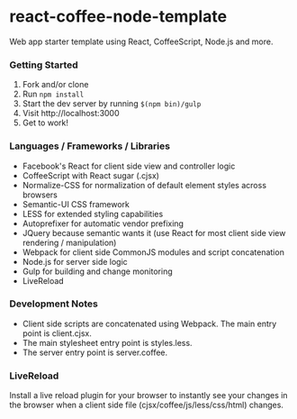react-coffee-node-template
==========================

Web app starter template using React, CoffeeScript, Node.js and more.

### Getting Started ###

1. Fork and/or clone
2. Run ```npm install```
3. Start the dev server by running ```$(npm bin)/gulp```
4. Visit http://localhost:3000
5. Get to work!

### Languages / Frameworks / Libraries ###

* Facebook's React for client side view and controller logic
* CoffeeScript with React sugar (.cjsx)
* Normalize-CSS for normalization of default element styles across browsers
* Semantic-UI CSS framework
* LESS for extended styling capabilities
* Autoprefixer for automatic vendor prefixing
* JQuery because semantic wants it (use React for most client side view rendering / manipulation)
* Webpack for client side CommonJS modules and script concatenation
* Node.js for server side logic
* Gulp for building and change monitoring
* LiveReload

### Development Notes ###

* Client side scripts are concatenated using Webpack.  The main entry point is client.cjsx.
* The main stylesheet entry point is styles.less.
* The server entry point is server.coffee.

### LiveReload ###

Install a live reload plugin for your browser to instantly see your changes in the browser when a client side file (cjsx/coffee/js/less/css/html) changes.
